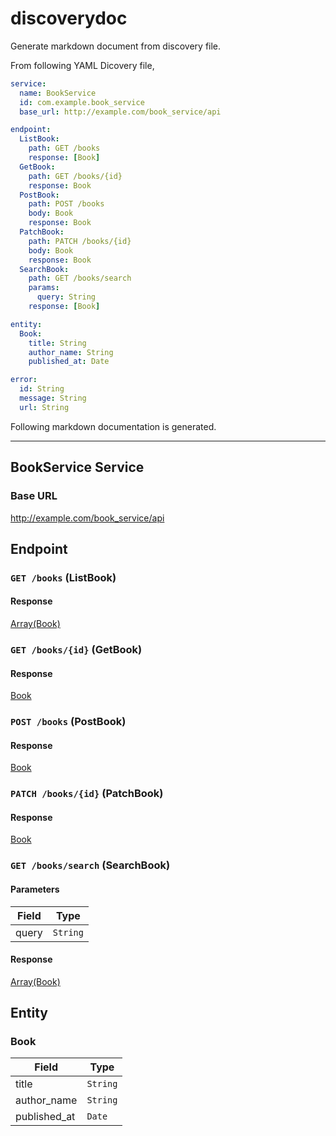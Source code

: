 discoverydoc
============

Generate markdown document from discovery file.

From following YAML Dicovery file,

```yaml
service:
  name: BookService
  id: com.example.book_service
  base_url: http://example.com/book_service/api

endpoint:
  ListBook:
    path: GET /books
    response: [Book]
  GetBook:
    path: GET /books/{id}
    response: Book
  PostBook:
    path: POST /books
    body: Book
    response: Book
  PatchBook:
    path: PATCH /books/{id}
    body: Book
    response: Book
  SearchBook:
    path: GET /books/search
    params:
      query: String
    response: [Book]

entity:
  Book:
    title: String
    author_name: String
    published_at: Date

error:
  id: String
  message: String
  url: String
```

Following markdown documentation is generated.

---

## BookService Service 

### Base URL 

http://example.com/book_service/api

## Endpoint

### `GET /books` (ListBook) 

#### Response 

[Array(Book)](#book)

### `GET /books/{id}` (GetBook) 

#### Response 

[Book](#book)

### `POST /books` (PostBook) 

#### Response 

[Book](#book)

### `PATCH /books/{id}` (PatchBook) 

#### Response 

[Book](#book)

### `GET /books/search` (SearchBook) 

#### Parameters 

|Field|Type|
|-----|----|
|query|`String`|

#### Response 

[Array(Book)](#book)

## Entity

### Book 

|Field|Type|
|-----|----|
|title|`String`|
|author_name|`String`|
|published_at|`Date`|
